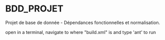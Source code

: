 # BDD_PROJET
Projet de base de donnée - Dépendances fonctionnelles et normalisation.

open in a terminal, navigate to where "build.xml" is  and type 'ant' to run
